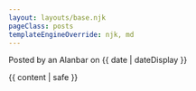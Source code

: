 ```yaml
---
layout: layouts/base.njk
pageClass: posts
templateEngineOverride: njk, md
---
```


<p class="date">
  Posted by an Alanbar on <time datetime="{{ date }}">{{ date | dateDisplay }}</time>
</p>
<main>
  {{ content | safe }}
  <div class="footnote">
  
  </div>
</main>
